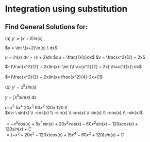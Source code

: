 # Integration using substitution
## Find General Solutions for:
(a) $y' = (x+2)ln(x)$

  $y = \int \(x+2)\ln(x) \ dx$  
    
  $u = ln(x)$ $dv = (x+2)dx$
  $du = \frac{1}{x}dx$  $v = \frac{x^2}{2} + 2x$
    
 $=(\frac{x^2}{2} + 2x)ln(x)- \int (\frac{x^2}{2} + 2x) \frac{1}{x}\ dx$    
 <br> $=(\frac{x^2}{2} + 2x)ln(x)-\frac{x^2}{4}-2x+C$  

(b) $y' = x^5sin(x)$<br>

  $y = \int x^5sin(x) \ dx$

  $u: \ x^5 \ 5x^4 \ 20x^3 \ 60x^2 \ 120x \ 120 \ 0$ <br>
  $dv: \ sin(x) \\ -cos(x) \\ -sin(x) \\ cos(x) \\ sin(x) \\ -cos(x) \\ -sin(x)$  
  <br>
  $=-x^5cos(x)+5x^4sin(x)+20x^3cos(x)-60x^2sin(x)-120xcos(x)+120sin(x)+C$  
  $=(-x^5+20x^3-120x)cos(x)+(5x^4-60x^2+120)sin(x)+C$

  

